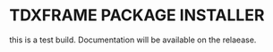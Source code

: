 # TDXFRAME PACKAGE INSTALLER

this is a test build. Documentation will be available on the relaease.